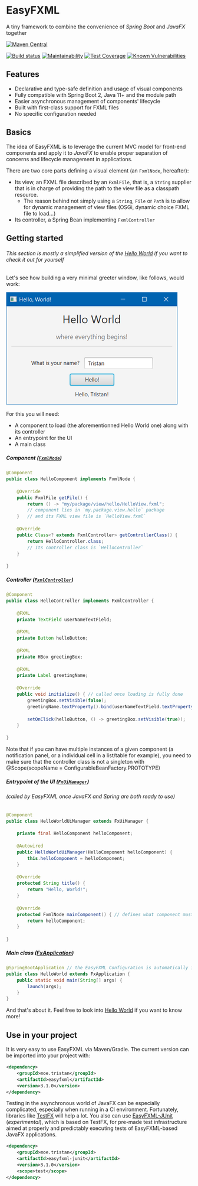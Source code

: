 # EasyFXML
A tiny framework to combine the convenience of _Spring Boot_ and _JavaFX_ together

[![Maven Central](https://img.shields.io/badge/maven--central-3.1.0-blue.svg)](https://search.maven.org/artifact/moe.tristan/easyfxml/3.1.0/jar)

[![Build status](https://circleci.com/gh/Tristan971/EasyFXML.svg?style=svg)](https://circleci.com/gh/Tristan971/EasyFXML)
[![Maintainability](https://api.codeclimate.com/v1/badges/89c1e95e4d5d41b35d9f/maintainability)](https://codeclimate.com/github/Tristan971/EasyFXML/maintainability)
[![Test Coverage](https://api.codeclimate.com/v1/badges/89c1e95e4d5d41b35d9f/test_coverage)](https://codeclimate.com/github/Tristan971/EasyFXML/test_coverage)
[![Known Vulnerabilities](https://snyk.io/test/github/tristan971/easyfxml/badge.svg?targetFile=pom.xml)](https://snyk.io/test/github/tristan971/easyfxml?targetFile=pom.xml)

## Features

- Declarative and type-safe definition and usage of visual components
- Fully compatible with Spring Boot 2, Java 11+ and the module path
- Easier asynchronous management of components' lifecycle
- Built with first-class support for FXML files
- No specific configuration needed

## Basics

The idea of EasyFXML is to leverage the current MVC model for front-end components and apply it to _JavaFX_ to enable proper 
separation of concerns and lifecycle management in applications.

There are two core parts defining a visual element (an `FxmlNode`, hereafter):
- Its view, an FXML file described by an `FxmlFile`, that is, a `String` supplier that is in charge of providing the path to the view file as a classpath resource.
  - The reason behind not simply using a `String`, `File` or `Path` is to allow for dynamic management of view files (OSGi, dynamic choice FXML file to load...)
- Its controller, a Spring Bean implementing `FxmlController`

## Getting started
###### This section is mostly a simplified version of the [Hello World](./easyfxml-samples/easyfxml-sample-hello-world) if you want to check it out for yourself

Let's see how building a very minimal greeter window, like follows, would work:

![Hello World Sample Screenshot](doc/images/sample-hello-world.png)

For this you will need:
- A component to load (the aforementionned Hello World one) along with its controller
- An entrypoint for the UI
- A main class

##### Component ([`FxmlNode`](./easyfxml/src/main/java/moe/tristan/easyfxml/api/FxmlNode.java))
```java
@Component
public class HelloComponent implements FxmlNode {
    
    @Override 
    public FxmlFile getFile() {
        return () -> "my/package/view/hello/HelloView.fxml"; 
        // component lies in `my.package.view.hello` package
    }   // and its FXML view file is `HelloView.fxml`

    @Override
    public Class<? extends FxmlController> getControllerClass() {
        return HelloController.class; 
        // Its controller class is `HelloController`
    }

}
```

##### Controller ([`FxmlController`](./easyfxml/src/main/java/moe/tristan/easyfxml/api/FxmlController.java))
```java
@Component
public class HelloController implements FxmlController {

    @FXML 
    private TextField userNameTextField;
    
    @FXML 
    private Button helloButton;
    
    @FXML 
    private HBox greetingBox;
    
    @FXML 
    private Label greetingName;

    @Override
    public void initialize() { // called once loading is fully done
        greetingBox.setVisible(false);
        greetingName.textProperty().bind(userNameTextField.textProperty());

        setOnClick(helloButton, () -> greetingBox.setVisible(true));
    }

}
```
Note that if you can have multiple instances of a given component (a notification panel, or a individual cell in a list/table for example), 
you need to make sure that the controller class is not a singleton with @Scope(scopeName = ConfigurableBeanFactory.PROTOTYPE)

##### Entrypoint of the UI ([`FxUiManager`](./easyfxml/src/main/java/moe/tristan/easyfxml/FxUiManager.java))
###### (called by EasyFXML once JavaFX and Spring are both ready to use)
```java
@Component
public class HelloWorldUiManager extends FxUiManager {

    private final HelloComponent helloComponent;

    @Autowired
    public HelloWorldUiManager(HelloComponent helloComponent) {
        this.helloComponent = helloComponent;
    }

    @Override
    protected String title() {
        return "Hello, World!";
    }

    @Override
    protected FxmlNode mainComponent() { // defines what component must be loaded first into the main stage
        return helloComponent;
    }

}
```

##### Main class ([FxApplication](./easyfxml/src/main/java/moe/tristan/easyfxml/FxApplication.java))
```java
@SpringBootApplication // the EasyFXML Configuration is automatically imported by Spring Boot
public class HelloWorld extends FxApplication {
    public static void main(String[] args) {
        launch(args);
    }
}
```

And that's about it. Feel free to look into [Hello World](./easyfxml-samples/easyfxml-sample-hello-world) if you want to know more!

## Use in your project
It is very easy to use EasyFXML via Maven/Gradle. The current version can be imported into your project with:

```xml
<dependency>
    <groupId>moe.tristan</groupId>
    <artifactId>easyfxml</artifactId>
    <version>3.1.0</version>
</dependency>
```

Testing in the asynchronous world of JavaFX can be especially complicated, especially when running in a CI environment.
Fortunately, libraries like [TestFX](https://github.com/TestFX/TestFX) will help a lot.
You also can use [EasyFXML-JUnit](./easyfxml-junit) (_experimental_), which is based on TestFX, 
for pre-made test infrastructure aimed at properly and predictably executing tests of EasyFXML-based JavaFX applications.

```xml
<dependency>
    <groupId>moe.tristan</groupId>
    <artifactId>easyfxml-junit</artifactId>
    <version>3.1.0</version>
    <scope>test</scope>
</dependency>
```
